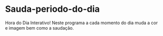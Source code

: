 # Sauda-periodo-do-dia

Hora do Dia Interativo!
Neste programa a cada momento do dia muda a cor e imagem bem como a saudação.

